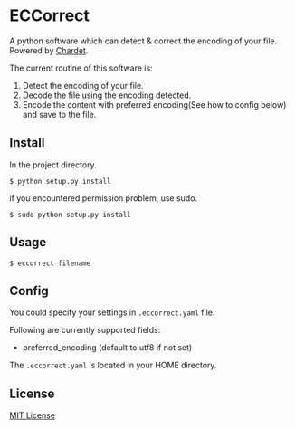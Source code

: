 # ECCorrect
A python software which can detect &amp; correct the encoding of your file. Powered  by [Chardet](https://github.com/chardet/chardet).

The current routine of this software is:

1. Detect the encoding of your file.
2. Decode the file using the encoding detected.
3. Encode the content with preferred encoding(See how to config below) and save to the file.


## Install



In the project directory.

	$ python setup.py install
	
if you encountered permission problem, use sudo.

	$ sudo python setup.py install

## Usage

	$ eccorrect filename
	
## Config

You could specify your settings in `.eccorrect.yaml` file.

Following are currently supported fields:

* preferred_encoding (default to utf8 if not set)

The `.eccorrect.yaml` is located in your HOME directory.	

## License
[MIT License](https://github.com/LathamZ/ECCorrect/blob/master/LICENSE)

